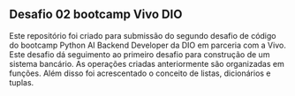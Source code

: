 ## Desafio 02 bootcamp Vivo DIO
Este repositório foi criado para submissão do segundo desafio de código do bootcamp Python AI Backend Developer da DIO em parceria com a Vivo. Este desafio dá seguimento ao primeiro desafio para construção de um sistema bancário. As operações criadas anteriormente são organizadas em funções. Além disso foi acrescentado o conceito de listas, dicionários e tuplas.
